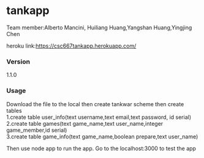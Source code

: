 # tankapp
Team member:Alberto Mancini, Huiliang Huang,Yangshan Huang,Yingjing Chen

heroku link:https://csc667tankapp.herokuapp.com/

### Version
1.1.0

### Usage
Download the file to the local then create tankwar scheme then create tables
<br>
1.create table user_info(text username,text email,text password, id serial)
<br>
2.create table games(text game_name,text user_name,integer game_member,id serial)
<br>
3.create table game_info(text game_name,boolean prepare,text user_name)
<br>

Then use node app to run the app. Go to the localhost:3000 to test the app

